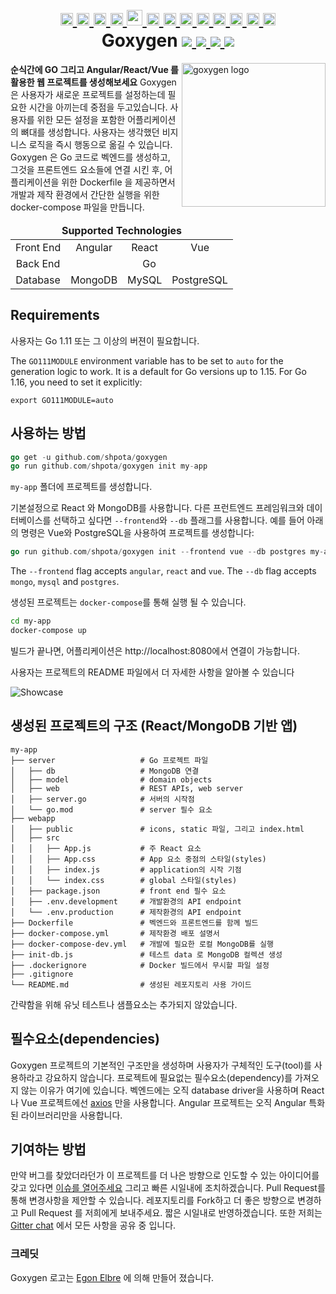<h1 align="center">
    <a href="https://github.com/Shpota/goxygen/tree/master/.github/README.md">
        <img height="20px" src="https://cdnjs.cloudflare.com/ajax/libs/flag-icon-css/3.4.6/flags/4x3/gb.svg">
    </a>
    <a href="https://github.com/Shpota/goxygen/tree/master/.github/README_zh.md">
        <img height="20px" src="https://cdnjs.cloudflare.com/ajax/libs/flag-icon-css/3.4.6/flags/4x3/cn.svg">
    </a>
    <a href="https://github.com/Shpota/goxygen/tree/master/.github/README_ua.md">
        <img height="20px" src="https://cdnjs.cloudflare.com/ajax/libs/flag-icon-css/3.4.6/flags/4x3/ua.svg">
    </a>
    <a href="https://github.com/Shpota/goxygen/tree/master/.github/README_ru.md">
        <img height="20px" src="https://cdnjs.cloudflare.com/ajax/libs/flag-icon-css/3.4.6/flags/4x3/ru.svg">
    </a>
    <a href="https://github.com/Shpota/goxygen/tree/master/.github/README_ko.md">
        <img height="25px" src="https://cdnjs.cloudflare.com/ajax/libs/flag-icon-css/3.4.6/flags/4x3/kr.svg">
    </a>
    <a href="https://github.com/Shpota/goxygen/tree/master/.github/README_pt-br.md">
        <img height="20px" src="https://cdnjs.cloudflare.com/ajax/libs/flag-icon-css/3.4.6/flags/4x3/br.svg">
    </a>
    <a href="https://github.com/Shpota/goxygen/tree/master/.github/README_by.md">
        <img height="20px" src="https://cdnjs.cloudflare.com/ajax/libs/flag-icon-css/3.4.6/flags/4x3/by.svg">
    </a>
    <a href="https://github.com/Shpota/goxygen/tree/master/.github/README_fr.md">
        <img height="20px" src="https://cdnjs.cloudflare.com/ajax/libs/flag-icon-css/3.4.6/flags/4x3/fr.svg">
    </a>
    <a href="https://github.com/Shpota/goxygen/tree/master/.github/README_es.md">
        <img height="20px" src="https://cdnjs.cloudflare.com/ajax/libs/flag-icon-css/3.4.6/flags/4x3/es.svg">
    </a>
    <a href="https://github.com/Shpota/goxygen/tree/master/.github/README_jp.md">
        <img height="20px" src="https://cdnjs.cloudflare.com/ajax/libs/flag-icon-css/3.4.6/flags/4x3/jp.svg">
    </a>
    <a href="https://github.com/Shpota/goxygen/tree/master/.github/README_id.md">
        <img height="20px" src="https://cdnjs.cloudflare.com/ajax/libs/flag-icon-css/3.4.6/flags/4x3/id.svg">
    </a>
    <a href="https://github.com/Shpota/goxygen/tree/master/.github/README_he.md">
        <img height="20px" src="https://cdnjs.cloudflare.com/ajax/libs/flag-icon-css/3.4.6/flags/4x3/il.svg">
    </a>
    <a href="https://github.com/Shpota/goxygen/tree/master/.github/README_tr.md">
        <img height="20px" src="https://cdnjs.cloudflare.com/ajax/libs/flag-icon-css/3.4.6/flags/4x3/tr.svg">
    </a>
    <br>
    Goxygen
    <a href="https://github.com/Shpota/goxygen/actions?query=workflow%3Abuild">
        <img src="https://github.com/Shpota/goxygen/workflows/build/badge.svg">
    </a>
    <a href="https://github.com/Shpota/goxygen/releases">
        <img src="https://img.shields.io/github/v/tag/shpota/goxygen?color=green&label=version">
    </a>
    <a href="https://gitter.im/goxygen/community">
        <img src="https://badges.gitter.im/goxygen/community.svg">
    </a>
    <a href="https://github.com/Shpota/goxygen/pulls">
        <img src="https://img.shields.io/badge/PRs-welcome-brightgreen.svg">
    </a>
</h1>

<img src="../templates/react.webapp/src/logo.svg" align="right" width="230px" alt="goxygen logo">

**순식간에 GO 그리고 Angular/React/Vue 를 활용한 웹 프로젝트를 생성해보세요**
Goxygen은 사용자가 새로운 프로젝트를 설정하는데 필요한 시간을 아끼는데 중점을 두고있습니다.
사용자를 위한 모든 설정을 포함한 어플리케이션의 뼈대를 생성합니다. 사용자는 생각했던
비지니스 로직을 즉시 행동으로 옮길 수 있습니다. Goxygen 은 Go 코드로 벡엔드를 생성하고, 
그것을 프론트엔드 요소들에 연결 시킨 후, 어플리케이션을 위한 Dockerfile 을 제공하면서
개발과 제작 환경에서 간단한 실행을 위한 docker-compose 파일을 만듭니다.

<table>
    <thead>
    <tr align="center">
        <td colspan=4><b>Supported Technologies</b></td>
    </tr>
    </thead>
    <tbody>
    <tr align="center">
        <td align="center">Front End</td>
        <td>Angular</td>
        <td>React</td>
        <td>Vue</td>
    </tr>
    <tr align="center">
        <td>Back End</td>
        <td colspan=3>Go</td>
    </tr>
    <tr align="center">
        <td>Database</td>
        <td>MongoDB</td>
        <td>MySQL</td>
        <td>PostgreSQL</td>
    </tr>
    </tbody>
</table>

## Requirements
사용자는 Go 1.11 또는 그 이상의 버젼이 필요합니다.

The `GO111MODULE` environment variable has to be set to `auto`
for the generation logic to work. It is a default for Go
versions up to 1.15. For Go 1.16, you need to set it explicitly:
```
export GO111MODULE=auto
```

## 사용하는 방법
```go
go get -u github.com/shpota/goxygen
go run github.com/shpota/goxygen init my-app
```
`my-app` 폴더에 프로젝트를 생성합니다.

기본설정으로 React 와 MongoDB를 사용합니다.
다른 프런트엔드 프레임워크와 데이터베이스를 선택하고 싶다면 `--frontend`와 `--db` 플래그를 사용합니다. 예를 들어 아래의 명령은 Vue와 PostgreSQL을 사용하여 프로젝트를 생성합니다:

```go
go run github.com/shpota/goxygen init --frontend vue --db postgres my-app
```

The `--frontend` flag accepts `angular`, `react` and `vue`.
The `--db` flag accepts `mongo`, `mysql` and `postgres`.

생성된 프로젝트는 `docker-compose`를 통해 실행 될 수 있습니다.
```sh
cd my-app
docker-compose up
```
빌드가 끝나면, 어플리케이션은 http://localhost:8080에서 연결이 
가능합니다. 

사용자는 프로젝트의 README 파일에서 더 자세한 사항을 알아볼 수 있습니다

![Showcase](showcase.gif)

## 생성된 프로젝트의 구조 (React/MongoDB 기반 앱)

    my-app
    ├── server                   # Go 프로젝트 파일
    │   ├── db                   # MongoDB 연결
    │   ├── model                # domain objects
    │   ├── web                  # REST APIs, web server
    │   ├── server.go            # 서버의 시작점
    │   └── go.mod               # server 필수 요소
    ├── webapp                    
    │   ├── public               # icons, static 파일, 그리고 index.html
    │   ├── src                       
    │   │   ├── App.js           # 주 React 요소
    │   │   ├── App.css          # App 요소 중점의 스타일(styles)
    │   │   ├── index.js         # application의 시작 기점
    │   │   └── index.css        # global 스타일(styles)
    │   ├── package.json         # front end 필수 요소
    │   ├── .env.development     # 개발환경의 API endpoint
    │   └── .env.production      # 제작환경의 API endpoint
    ├── Dockerfile               # 벡엔드와 프론트엔드를 함께 빌드
    ├── docker-compose.yml       # 제작환경 배포 설명서
    ├── docker-compose-dev.yml   # 개발에 필요한 로컬 MongoDB를 실행
    ├── init-db.js               # 테스트 data 로 MongoDB 컬렉션 생성
    ├── .dockerignore            # Docker 빌드에서 무시할 파일 설정
    ├── .gitignore
    └── README.md                # 생성된 레포지토리 사용 가이드

간략함을 위해 유닛 테스트나 샘플요소는 추가되지 않았습니다.

## 필수요소(dependencies)
Goxygen 프로젝트의 기본적인 구조만을 생성하며 사용자가 구체적인 도구(tool)를 
사용하라고 강요하지 않습니다. 프로젝트에 필요없는 필수요소(dependency)를 
가져오지 않는 이유가 여기에 있습니다. 벡엔드에는 오직
database driver을 사용하며
React나 Vue 프로젝트에선 [axios](https://github.com/axios/axios) 만을 사용합니다.
Angular 프로젝트는 오직 Angular 특화된 라이브러리만을 사용합니다.


## 기여하는 방법

만약 버그를 찾았더라던가 이 프로젝트를 더 나은 방향으로 인도할 수 있는
아이디어를 갖고 있다면
[이슈를 열어주세요](https://github.com/Shpota/goxygen/issues)
그리고 빠른 시일내에 조치하겠습니다. Pull Request를 통해 변경사항을 제안할 수
있습니다. 레포지토리를 Fork하고 더 좋은 방향으로 변경하고 Pull Request 를 
저희에게 보내주세요. 짧은 시일내로 반영하겠습니다. 또한 저희는
[Gitter chat](https://gitter.im/goxygen/community) 에서 모든 사항을 
공유 중 입니다.

### 크레딧
Goxygen 로고는 [Egon Elbre](https://twitter.com/egonelbre) 에 의해 만들어 졌습니다.
